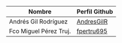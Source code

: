  | Nombre | Perfil Github |
| ----------- | ----------- |
| Andrés Gil Rodríguez | [AndresGilR](https://github.com/AndresGilR) |
| Fco Miguel Pérez Truj. | [fpertru695](https://github.com/fpertru695) |
